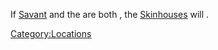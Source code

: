 If [Savant](Savant.md "wikilink") and the [](Queen_of_the_South.md) are both [](World_States.md), the
[Skinhouses](Skinhouse.md "wikilink") will [](Town_Overrides.md).

[Category:Locations](Category:Locations "wikilink")